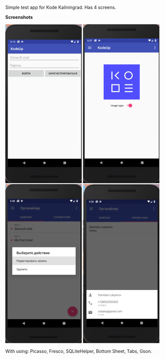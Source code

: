 Simple test app for Kode Kaliningrad. Has 4 screens.


<b>Screenshots</b>

<img src="https://github.com/Waaaaaaaake/KodeUp/blob/master/screenshots/Start.png" height="500dp" width="240dp"/>

<img src="https://github.com/Waaaaaaaake/KodeUp/blob/master/screenshots/Image.png" height="500dp" width="240dp"/>

<img src="https://github.com/Waaaaaaaake/KodeUp/blob/master/screenshots/Notes.png" height="500dp" width="240dp"/>

<img src="https://github.com/Waaaaaaaake/KodeUp/blob/master/screenshots/Contacts.png" height="500dp" width="240dp"/>


With using: Picasso, Fresco, SQLiteHelper, Bottom Sheet, Tabs, Gson. 


